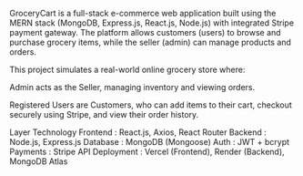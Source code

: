 GroceryCart is a full-stack e-commerce web application built using the MERN stack (MongoDB, Express.js, React.js, 
Node.js) with integrated Stripe payment gateway. The platform allows customers (users) to browse and purchase grocery 
items, while the seller (admin) can manage products and orders.

This project simulates a real-world online grocery store where:

Admin acts as the Seller, managing inventory and viewing orders.

Registered Users are Customers, who can add items to their cart, checkout securely using Stripe, and view their order
history.

Layer	Technology
Frontend   : React.js, Axios, React Router
Backend	   : Node.js, Express.js
Database   : MongoDB (Mongoose)
Auth	     : JWT + bcrypt
Payments   : Stripe API
Deployment :	Vercel (Frontend), Render (Backend), MongoDB Atlas
